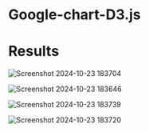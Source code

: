 # Google-chart-D3.js

# Results

![Screenshot 2024-10-23 183704](https://github.com/user-attachments/assets/522328c0-fabe-4c10-839c-9c41e7f32c13)


![Screenshot 2024-10-23 183646](https://github.com/user-attachments/assets/eb681ac1-2b3b-454b-9aef-af0d40666a7e)


![Screenshot 2024-10-23 183739](https://github.com/user-attachments/assets/e709999e-f869-4982-a0ac-36f662e6a82c)


![Screenshot 2024-10-23 183720](https://github.com/user-attachments/assets/5a5c87f0-c42d-413b-a410-77456f7286c8)
